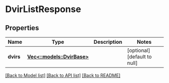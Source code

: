 # DvirListResponse

## Properties
Name | Type | Description | Notes
------------ | ------------- | ------------- | -------------
**dvirs** | [**Vec<::models::DvirBase>**](DvirBase.md) |  | [optional] [default to null]

[[Back to Model list]](../README.md#documentation-for-models) [[Back to API list]](../README.md#documentation-for-api-endpoints) [[Back to README]](../README.md)


